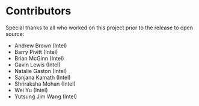 Contributors
============

Special thanks to all who worked on this project prior to the release to open source:

 - Andrew Brown (Intel)
 - Barry Pivitt (Intel)
 - Brian McGinn (Intel)
 - Gavin Lewis (Intel)
 - Natalie Gaston (Intel)
 - Sanjana Kamath (Intel)
 - Shriraksha Mohan (Intel)
 - Wei Yu (Intel)
 - Yutsung Jim Wang (Intel)
